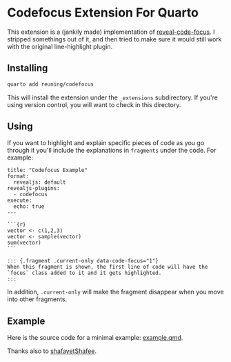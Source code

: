# Codefocus Extension For Quarto

This extension is a (jankily made) implementation of [reveal-code-focus](https://github.com/bnjmnt4n/reveal-code-focus). I stripped somethings out of it, and then tried to make sure it would still work with the original line-highlight plugin. 

## Installing


```bash
quarto add reuning/codefocus
```

This will install the extension under the `_extensions` subdirectory.
If you're using version control, you will want to check in this directory. 

## Using

If you want to highlight and explain specific pieces of code as you go through it you'll include the explanations in `fragments` under the code. For example:


````
title: "Codefocus Example"
format:
  revealjs: default
revealjs-plugins:
  - codefocus
execute:
  echo: true
---

```{r}
vector <- c(1,2,3)
vector <- sample(vector)
sum(vector)
```

::: {.fragment .current-only data-code-focus="1"}
When this fragment is shown, the first line of code will have the `focus` class added to it and it gets highlighted.
:::
````

In addition, `.current-only` will make the fragment disappear when you move into other fragments. 

## Example

Here is the source code for a minimal example: [example.qmd](example.qmd).

Thanks also to [shafayetShafee](https://github.com/shafayetShafee/codefocus).

